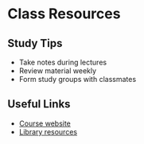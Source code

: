 # Class Resources

## Study Tips
- Take notes during lectures
- Review material weekly
- Form study groups with classmates

## Useful Links
- [Course website](https://github.com/seneca-cep146/cep146/blob/main/labs/lab-06.md)
- [Library resources](https://library.senecapolytechnic.ca/)
